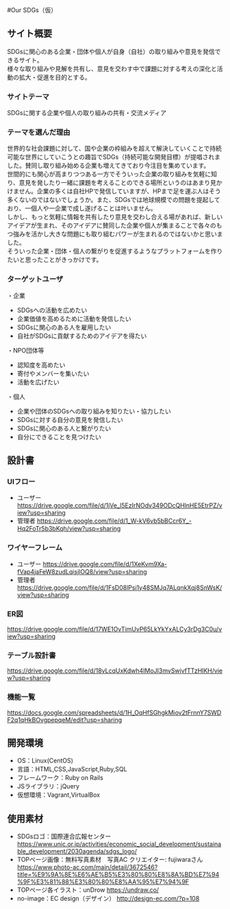 
#Our SDGs（仮）

## サイト概要
SDGsに関心のある企業・団体や個人が自身（自社）の取り組みや意見を発信できるサイト。<br>
様々な取り組みや見解を共有し、意見を交わす中で課題に対する考えの深化と活動の拡大・促進を目的とする。

### サイトテーマ
SDGsに関する企業や個人の取り組みの共有・交流メディア

### テーマを選んだ理由
世界的な社会課題に対して、国や企業の枠組みを超えて解決していくことで持続可能な世界にしていこうとの趣旨でSDGs（持続可能な開発目標）が提唱されました。賛同し取り組み始める企業も増えてきており今注目を集めています。  
世間的にも関心が高まりつつある一方でそういった企業の取り組みを気軽に知り、意見を発したり一緒に課題を考えることのできる場所というのはあまり見かけません。企業の多くは自社HPで発信していますが、HPまで足を運ぶ人はそう多くないのではないでしょうか。また、SDGsでは地球規模での問題を提起しており、一個人や一企業で成し遂げることは叶いません。  
しかし、もっと気軽に情報を共有したり意見を交わし合える場があれば、新しいアイデアが生まれ、そのアイデアに賛同した企業や個人が集まることで各々のもつ強みを活かし大きな問題にも取り組むパワーが生まれるのではないかと思いました。  
そういった企業・団体・個人の繋がりを促進するようなプラットフォームを作りたいと思ったことがきっかけです。

### ターゲットユーザ
・企業
- SDGsへの活動を広めたい
- 企業価値を高めるために活動を発信したい
- SDGsに関心のある人を雇用したい
- 自社がSDGsに貢献するためのアイデアを得たい

・NPO団体等
- 認知度を高めたい
- 寄付やメンバーを集いたい
- 活動を広げたい

・個人
- 企業や団体のSDGsへの取り組みを知りたい・協力したい
- SDGsに対する自分の意見を発信したい
- SDGsに関心のある人と繋がりたい
- 自分にできることを見つけたい

## 設計書
### UIフロー
- ユーザー
  https://drive.google.com/file/d/1jVe_l5EzIrNOdv349ODcQHlnHE5EtrPZ/view?usp=sharing  
- 管理者
  https://drive.google.com/file/d/1_W-kV6vb5bBCcr6Y_-Hq2FoTr5b3bKqh/view?usp=sharing  
### ワイヤーフレーム
- ユーザー
  https://drive.google.com/file/d/1XeKvm9Xa-fVap4jaFeW8zudLqisjlOQ8/view?usp=sharing  
- 管理者
  https://drive.google.com/file/d/1FsD08lPsi1y48SMJq7ALqnkXqj8SnWsK/view?usp=sharing  

### ER図
https://drive.google.com/file/d/17WE1OvTimUvP65LkYkYxALCy3rDg3C0u/view?usp=sharing

### テーブル設計書
https://drive.google.com/file/d/18vLcqUxKdwh4IMoJI3mvSwjvfTTzHlKH/view?usp=sharing

### 機能一覧
https://docs.google.com/spreadsheets/d/1H_OqHfSGhgkMiov2tFrnnY7SWDF2q1qHkBOvgpepqeM/edit?usp=sharing

## 開発環境
- OS：Linux(CentOS)
- 言語：HTML,CSS,JavaScript,Ruby,SQL
- フレームワーク：Ruby on Rails
- JSライブラリ：jQuery
- 仮想環境：Vagrant,VirtualBox

## 使用素材
 - SDGsロゴ：国際連合広報センター
https://www.unic.or.jp/activities/economic_social_development/sustainable_development/2030agenda/sdgs_logo/
- TOPページ画像：無料写真素材　写真AC クリエイター: fujiwaraさん
https://www.photo-ac.com/main/detail/3672546?title=%E9%9A%8E%E6%AE%B5%E3%80%80%E8%8A%BD%E7%94%9F%E3%81%88%E3%80%80%E8%AA%95%E7%94%9F
- TOPページ各イラスト：unDrow
https://undraw.co/
- no-image：EC design（デザイン）
http://design-ec.com/?p=108